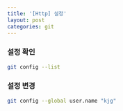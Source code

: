 ```yaml
---
title: '[Http] 설정'
layout: post
categories: git
---
```


### 설정 확인
```bash
git config --list
```

### 설정 변경
```bash
git config --global user.name "kjg"
```